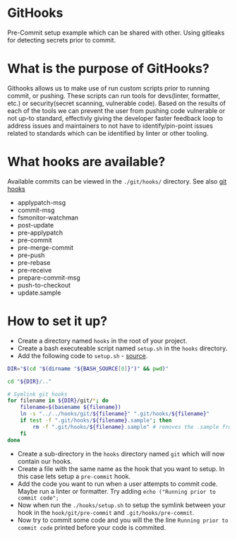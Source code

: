# GitHooks
Pre-Commit setup example which can be shared with other. Using gitleaks for detecting secrets prior to commit.

# What is the purpose of GitHooks?
Githooks allows us to make use of run custom scripts prior to running commit, or pushing. These scripts can run tools for devs(linter, formatter, etc.) or security(secret scanning, vulnerable code). Based on the results of each of the tools we can prevent the user from pushing code vulnerable or not up-to standard, effectivly giving the developer faster feedback loop to address issues and maintainers to not have to identify/pin-point issues related to standards which can be identified by linter or other tooling.  

# What hooks are available?
Available commits can be viewed in the `./git/hooks/` directory. See also [git hooks](https://git-scm.com/book/en/v2/Customizing-Git-Git-Hooks)
- applypatch-msg
- commit-msg
- fsmonitor-watchman
- post-update
- pre-applypatch
- pre-commit
- pre-merge-commit
- pre-push
- pre-rebase
- pre-receive
- prepare-commit-msg
- push-to-checkout
- update.sample

# How to set it up?
- Create a directory named `hooks` in the root of your project.  
- Create a bash executeable script named `setup.sh` in the `hooks` directory.  
- Add the following code to `setup.sh` - [source](https://gist.github.com/Bazze/870fee0bb38ca0917b3cffa21063b04d).  
```bash
DIR="$(cd "$(dirname "${BASH_SOURCE[0]}")" && pwd)"

cd "${DIR}/.."

# Symlink git hooks
for filename in ${DIR}/git/*; do
	filename=$(basename ${filename})
	ln -s "../../hooks/git/${filename}" ".git/hooks/${filename}"
	if test -f ".git/hooks/${filename}.sample"; then
		rm -f ".git/hooks/${filename}.sample" # removes the .sample from the file
	fi
done
```  
- Create a sub-directory in the `hooks` directory named `git` which will now contain our hooks.  
- Create a file with the same name as the hook that you want to setup. In this case lets setup a `pre-commit` hook.
- Add the code you want to run when a user attempts to commit code. Maybe run a linter or formatter. Try adding `echo ("Running prior to commit code";`
- Now when run the `./hooks/setup.sh` to setup the symlink between your hook in the `hook/git/pre-commit` and `.git/hooks/pre-commit`.
- Now try to commit some code and you will the the line `Running prior to commit code` printed before your code is commited.

<!-- EOF -->